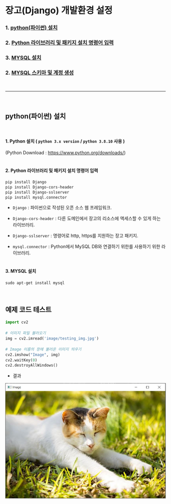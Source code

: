 # 장고(Django) 개발환경 설정

### 1. [python(파이썬) 설치](#python(파이썬)-설치)
### 2. [Python 라이브러리 및 패키지 설치 명령어 입력](#Python-라이브러리-및-패키지-설치-명령어-입력)
### 3. [MYSQL 설치](#MYSQL-설치)
### 2. [MYSQL 스키마 및 계정 생성](#MYSQL-스키마-및-계정-생성)
<br/>

---
<br/>

## python(파이썬) 설치
<br/>

#### 1. Python 설치 ( `python 3.x version` / `python 3.8.10` 사용 )<br/>
(Python Download : https://www.python.org/downloads/)
<br/><br/>

#### 2. Python 라이브러리 및 패키지 설치 명령어 입력
```
pip install Django
pip install Django-cors-header
pip install Django-sslserver
pip install mysql.connector
```
* `Django` : 파이썬으로 작성된 오픈 소스 웹 프레임워크.

* `Django-cors-header` : 다른 도메인에서 장고의 리소스에 액세스할 수 있게 하는 라이브러리.

* `Django-sslserver` : 명령어로 http, https를 지원하는 장고 패키지.

* `mysql.connector` : Python에서 MySQL DB와 연결하기 위한를 사용하기 위한 라이브러리.
<br/><br/>

#### 3. MYSQL 설치
```
sudo apt-get install mysql
```
<br/>

## 예제 코드 테스트
```py
import cv2

# 이미지 파일 불러오기
img = cv2.imread('image/testing_img.jpg')

# Image 이름의 창에 불러온 이미지 띄우기
cv2.imshow("Image", img)
cv2.waitKey(0)
cv2.destroyAllWindows()
```
* 결과

![Result](./image/result_img.jpg)